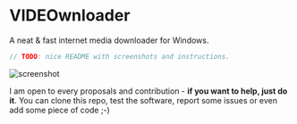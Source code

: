 # VIDEOwnloader
A neat &amp; fast internet media downloader for Windows.

```c
// TODO: nice README with screenshots and instructions.
```

![screenshot](https://raw.githubusercontent.com/ruci00/VIDEOwnloader/img/Main_NewDownloadScreenshot.png)

I am open to every proposals and contribution - **if you want to help, just do it**. You can clone this repo, test the software, report some issues or even add some piece of code ;-)
